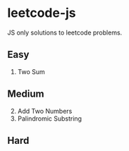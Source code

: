 # leetcode-js
JS only solutions to leetcode problems.

## Easy

1. Two Sum

## Medium

2. Add Two Numbers
647. Palindromic Substring

## Hard

